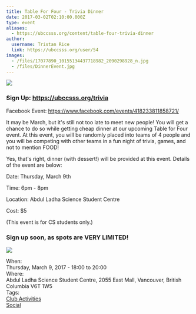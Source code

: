 ```yaml
---
title: Table For Four - Trivia Dinner 
date: 2017-03-02T02:10:00.000Z
type: event
aliases:
  - https://ubccsss.org/content/table-four-trivia-dinner
author:
  username: Tristan Rice
  link: https://ubccsss.org/user/54
images:
  - /files/17077890_10155134437718982_2090298928_n.jpg
  - /files/DinnerEvent.jpg
---
```


<div class="field field-name-body field-type-text-with-summary field-label-hidden"><div class="field-items"><div class="field-item even"><p><img src="https://ubccsss.org/files/17077890_10155134437718982_2090298928_n.jpg" style="max-width:100%"></p>

<h3>Sign Up: <a href="https://ubccsss.org/trivia">https://ubccsss.org/trivia</a></h3>

<p>Facebook Event: <a href="https://www.facebook.com/events/418233811858721/">https://www.facebook.com/events/418233811858721/</a></p>

<p>It may be March, but it&apos;s still not too late to meet new people!
You will get a chance to do so while getting cheap dinner at our upcoming Table for Four event.
At this event, you will be randomly placed into teams of 4 people and you will be competing with other teams in a fun night of trivia, games, and not to mention FOOD!</p>

<p>Yes, that&apos;s right, dinner (with dessert!) will be provided at this event. Details of the event are below:</p>

<p>Date: Thursday, March 9th</p>

<p>Time: 6pm - 8pm</p>

<p>Location: Abdul Ladha Science Student Centre</p>

<p>Cost: $5</p>

<p>(This event is for CS students only.)</p>

<h3>Sign up soon, as spots are VERY LIMITED!</h3>

<p><img src="https://ubccsss.org/files/DinnerEvent.jpg" style="max-width: 100%"></p>
</div></div></div><div class="field field-name-field-dates field-type-datetime field-label-above"><div class="field-label">When:&#xA0;</div><div class="field-items"><div class="field-item even"><span class="date-display-single">Thursday, March 9, 2017 - <span class="date-display-range"><span class="date-display-start">18:00</span> to <span class="date-display-end">20:00</span></span></span></div></div></div><div class="field field-name-field-location field-type-text field-label-above"><div class="field-label">Where:&#xA0;</div><div class="field-items"><div class="field-item even">Abdul Ladha Science Student Centre, 2055 East Mall, Vancouver, British Columbia V6T 1W5</div></div></div>    <footer>
    <div class="field field-name-field-tags field-type-taxonomy-term-reference field-label-above"><div class="field-label">Tags:&#xA0;</div><div class="field-items"><div class="field-item even"><a href="/club">Club Activities</a></div><div class="field-item odd"><a href="/social">Social</a></div></div></div>      </footer>
